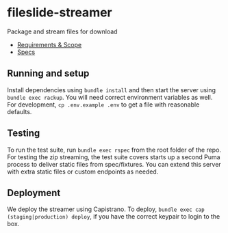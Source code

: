 # fileslide-streamer
Package and stream files for download

- [Requirements & Scope](doc/requirments.md)
- [Specs](doc/specs.md)

## Running and setup

Install dependencies using `bundle install` and then start the server using `bundle exec rackup`. You will need correct environment variables as well. For development, `cp .env.example .env` to get a file with reasonable defaults.

## Testing

To run the test suite, run `bundle exec rspec` from the root folder of the repo. For testing the zip streaming, the test suite covers starts up a second Puma process to deliver static files from spec/fixtures. You can extend this server with extra static files or custom endpoints as needed.

## Deployment

We deploy the streamer using Capistrano. To deploy, `bundle exec cap (staging|production) deploy`, if you have the correct keypair to login to the box.
